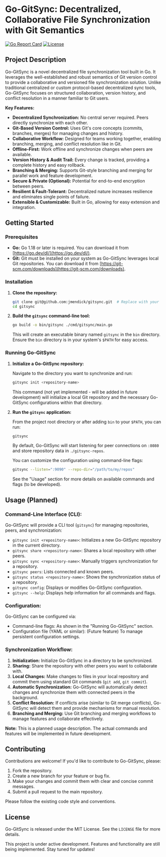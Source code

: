 # Go-GitSync: Decentralized, Collaborative File Synchronization with Git Semantics

[![Go Report Card](https://goreportcard.com/badge/github.com/your-username/gitsync)](https://goreportcard.com/report/github.com/your-username/gitsync) <!-- Replace with your actual Go Report Card link once repo is public -->
[![License](https://img.shields.io/badge/License-MIT-blue.svg)](LICENSE) <!-- Update License Badge if using a different license -->

## Project Description

Go-GitSync is a novel decentralized file synchronization tool built in Go. It leverages the well-established and robust semantics of Git version control to provide a collaborative and versioned file synchronization solution. Unlike traditional centralized or custom protocol-based decentralized sync tools, Go-GitSync focuses on structured collaboration, version history, and conflict resolution in a manner familiar to Git users.

**Key Features:**

*   **Decentralized Synchronization:** No central server required. Peers directly synchronize with each other.
*   **Git-Based Version Control:** Uses Git's core concepts (commits, branches, merges) for managing changes and history.
*   **Collaborative Workflow:** Designed for teams working together, enabling branching, merging, and conflict resolution like in Git.
*   **Offline-First:** Work offline and synchronize changes when peers are available.
*   **Version History & Audit Trail:** Every change is tracked, providing a complete history and easy rollback.
*   **Branching & Merging:** Supports Git-style branching and merging for parallel work and feature development.
*   **Secure & Private (Optional):** Potential for end-to-end encryption between peers.
*   **Resilient & Fault-Tolerant:** Decentralized nature increases resilience and eliminates single points of failure.
*   **Extensible & Customizable:** Built in Go, allowing for easy extension and integration.

## Getting Started

### Prerequisites

*   **Go:** Go 1.18 or later is required. You can download it from [https://go.dev/dl/](https://go.dev/dl/).
*   **Git:** Git must be installed on your system as Go-GitSync leverages local Git repositories. You can download it from [https://git-scm.com/downloads](https://git-scm.com/downloads).

### Installation

1.  **Clone the repository:**

    ```bash
    git clone git@github.com:jmendick/gitsync.git  # Replace with your repository URL
    cd gitsync
    ```

2.  **Build the `gitsync` command-line tool:**

    ```bash
    go build -o bin/gitsync ./cmd/gitsync/main.go
    ```

    This will create an executable binary named `gitsync` in the `bin` directory. Ensure the `bin` directory is in your system's `$PATH` for easy access.

### Running Go-GitSync

1.  **Initialize a Go-GitSync repository:**

    Navigate to the directory you want to synchronize and run:

    ```bash
    gitsync init <repository-name>
    ```

    This command (not yet implemented - will be added in future development) will initialize a local Git repository and the necessary Go-GitSync configurations within that directory.

2.  **Run the `gitsync` application:**

    From the project root directory or after adding `bin` to your `$PATH`, you can run:

    ```bash
    gitsync
    ```

    By default, Go-GitSync will start listening for peer connections on `:8080` and store repository data in `./gitsync-repos`.

    You can customize the configuration using command-line flags:

    ```bash
    gitsync --listen=":9090" --repo-dir="/path/to/my/repos"
    ```

    See the "Usage" section for more details on available commands and flags (to be developed).

## Usage (Planned)

### Command-Line Interface (CLI):

Go-GitSync will provide a CLI tool (`gitsync`) for managing repositories, peers, and synchronization:

*   `gitsync init <repository-name>`: Initializes a new Go-GitSync repository in the current directory.
*   `gitsync share <repository-name>`: Shares a local repository with other peers.
*   `gitsync sync <repository-name>`: Manually triggers synchronization for a repository.
*   `gitsync peers`: Lists connected and known peers.
*   `gitsync status <repository-name>`: Shows the synchronization status of a repository.
*   `gitsync config`: Displays or modifies Go-GitSync configuration.
*   `gitsync --help`: Displays help information for all commands and flags.

### Configuration:

Go-GitSync can be configured via:

*   Command-line flags: As shown in the "Running Go-GitSync" section.
*   Configuration file (YAML or similar): (Future feature) To manage persistent configuration settings.

### Synchronization Workflow:

1.  **Initialization:** Initialize Go-GitSync in a directory to be synchronized.
2.  **Sharing:** Share the repository with other peers you want to collaborate with.
3.  **Local Changes:** Make changes to files in your local repository and commit them using standard Git commands (`git add`, `git commit`).
4.  **Automatic Synchronization:** Go-GitSync will automatically detect changes and synchronize them with connected peers in the background.
5.  **Conflict Resolution:** If conflicts arise (similar to Git merge conflicts), Go-GitSync will detect them and provide mechanisms for manual resolution.
6.  **Branching and Merging:** Use Git branching and merging workflows to manage features and collaborate effectively.

**Note:** This is a planned usage description. The actual commands and features will be implemented in future development.

## Contributing

Contributions are welcome! If you'd like to contribute to Go-GitSync, please:

1.  Fork the repository.
2.  Create a new branch for your feature or bug fix.
3.  Make your changes and commit them with clear and concise commit messages.
4.  Submit a pull request to the main repository.

Please follow the existing code style and conventions.

## License

Go-GitSync is released under the MIT License. See the `LICENSE` file for more details.

This project is under active development. Features and functionality are still being implemented. Stay tuned for updates!